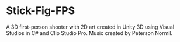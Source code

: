 # Stick-Fig-FPS
 A 3D first-person shooter with 2D art created in Unity 3D using Visual Studios in C# and Clip Studio Pro. Music created by Peterson Normil.
